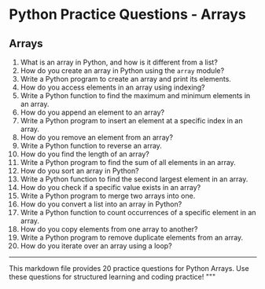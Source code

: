 # Python Practice Questions - Arrays

## Arrays

1. What is an array in Python, and how is it different from a list?
2. How do you create an array in Python using the `array` module?
3. Write a Python program to create an array and print its elements.
4. How do you access elements in an array using indexing?
5. Write a Python function to find the maximum and minimum elements in an array.
6. How do you append an element to an array?
7. Write a Python program to insert an element at a specific index in an array.
8. How do you remove an element from an array?
9. Write a Python function to reverse an array.
10. How do you find the length of an array?
11. Write a Python program to find the sum of all elements in an array.
12. How do you sort an array in Python?
13. Write a Python function to find the second largest element in an array.
14. How do you check if a specific value exists in an array?
15. Write a Python program to merge two arrays into one.
16. How do you convert a list into an array in Python?
17. Write a Python function to count occurrences of a specific element in an array.
18. How do you copy elements from one array to another?
19. Write a Python program to remove duplicate elements from an array.
20. How do you iterate over an array using a loop?

---

This markdown file provides 20 practice questions for Python Arrays. Use these questions for structured learning and coding practice!
"""
